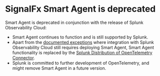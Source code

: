 # SignalFx Smart Agent is deprecated

Smart Agent is deprecated in conjunction with the release of Splunk Observability Cloud:

* Smart Agent continues to function and is still supported by Splunk.
* Apart from the [documented exceptions](https://docs.splunk.com/Observability/get-started/migrate/migrate-to-otel.html) where integration with Splunk Observability Cloud still requires deploying Smart Agent, Smart Agent functionality is replaced by the [Splunk Distribution of OpenTelemetry Connector](https://docs.splunk.com/Observability/get-started/get-data-in/get-data-in.html).
* Splunk is committed to further development of OpenTelemetry, and might remove Smart Agent in a future version.
